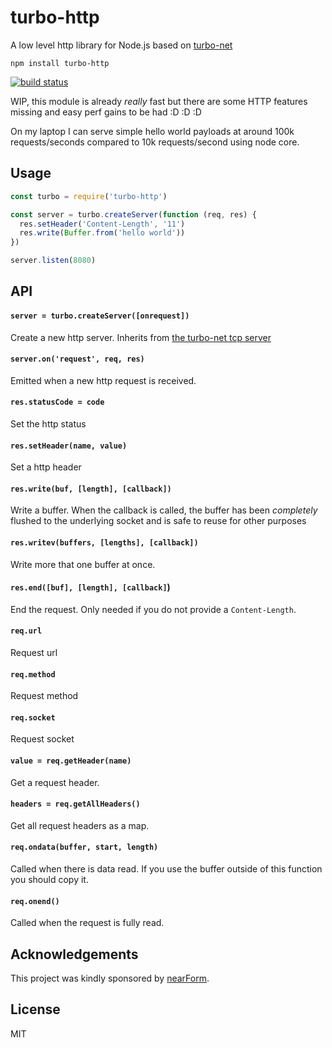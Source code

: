 # turbo-http

A low level http library for Node.js based on [turbo-net](https://github.com/mafintosh/turbo-net)

```
npm install turbo-http
```

[![build status](https://travis-ci.org/mafintosh/turbo-http.svg?branch=master)](https://travis-ci.org/mafintosh/turbo-http)

WIP, this module is already *really* fast but there are some HTTP features
missing and easy perf gains to be had :D :D :D

On my laptop I can serve simple hello world payloads at around 100k requests/seconds compared to 10k requests/second using node core.

## Usage

``` js
const turbo = require('turbo-http')

const server = turbo.createServer(function (req, res) {
  res.setHeader('Content-Length', '11')
  res.write(Buffer.from('hello world'))
})

server.listen(8080)
```

## API

#### `server = turbo.createServer([onrequest])`

Create a new http server. Inherits from [the turbo-net tcp server](https://github.com/mafintosh/turbo-net#server--turbocreateserveroptions-onsocket)

#### `server.on('request', req, res)`

Emitted when a new http request is received.

#### `res.statusCode = code`

Set the http status

#### `res.setHeader(name, value)`

Set a http header

#### `res.write(buf, [length], [callback])`

Write a buffer. When the callback is called, the buffer
has been *completely* flushed to the underlying socket and is safe to
reuse for other purposes

#### `res.writev(buffers, [lengths], [callback])`

Write more that one buffer at once.

#### `res.end([buf], [length], [callback]`)

End the request. Only needed if you do not provide a `Content-Length`.

#### `req.url`

Request url

#### `req.method`

Request method

#### `req.socket`

Request socket

#### `value = req.getHeader(name)`

Get a request header.

#### `headers = req.getAllHeaders()`

Get all request headers as a map.

#### `req.ondata(buffer, start, length)`

Called when there is data read. If you use the buffer outside of this function
you should copy it.

#### `req.onend()`

Called when the request is fully read.

## Acknowledgements

This project was kindly sponsored by [nearForm](http://nearform.com).

## License

MIT
